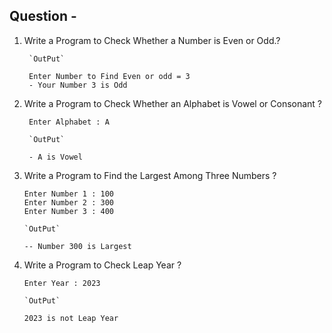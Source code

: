 ## Question - 

1. Write a  Program to Check Whether a Number is Even or Odd.?
   
   ```
    `OutPut`

    Enter Number to Find Even or odd = 3
    - Your Number 3 is Odd 

   ```
2. Write a  Program to Check Whether an Alphabet is Vowel or Consonant ?
   
   ```
    Enter Alphabet : A

    `OutPut`
    
    - A is Vowel 

   ```
3. Write a  Program to Find the Largest Among Three Numbers ?
    
    ```
    Enter Number 1 : 100
    Enter Number 2 : 300
    Enter Number 3 : 400 

    `OutPut`

    -- Number 300 is Largest 

    ```

4. Write a  Program to Check Leap Year ?

    ```
    Enter Year : 2023 

    `OutPut`

    2023 is not Leap Year 

    ```
